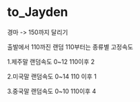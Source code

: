 # to_Jayden


경마 -> 150까지 달리기


출발에서 110까진 랜덤 
110부터는 종류별 고정속도  

1.제주말
 랜덤속도 0~12
 110이후 2
 
2.미국말
  랜덤속도 0~14
  110 이후 1 
  
3.중국말
  랜덤속도 0~10
  110이후 4 
